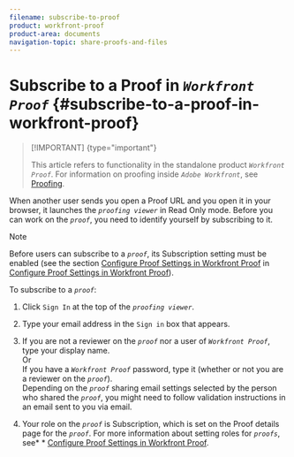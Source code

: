 ```yaml
---
filename: subscribe-to-proof
product: workfront-proof
product-area: documents
navigation-topic: share-proofs-and-files
---
```




# Subscribe to a Proof in *`Workfront Proof`* {#subscribe-to-a-proof-in-workfront-proof}



>[!IMPORTANT] {type="important"}
>
>This article refers to functionality in the standalone product *`Workfront Proof`*. For information on proofing inside *`Adobe Workfront`*, see [Proofing](_proofing.md).


When another user sends you open a Proof URL and you open it in your browser, it launches the *`proofing viewer`* in Read Only mode. Before you can work on the *`proof`*, you need to identify yourself by subscribing to it.


>[!NOTE]
>
>Before users can subscribe to a *`proof`*, its Subscription setting must be enabled (see the section [Configure Proof Settings in Workfront Proof](configure-proof-settings.md) in&nbsp; [Configure Proof Settings in Workfront Proof](configure-proof-settings.md)).


To subscribe to a *`proof`*:



1. Click  `Sign In` at the top of the *`proofing viewer`*.&nbsp;

1. Type your email address in the `Sign in` box that appears.
1. If you are not a reviewer on the *`proof`* nor a user of *`Workfront Proof`*, type your display name.   
   Or  
   If you have a *`Workfront Proof`* password, type it (whether or not you are a reviewer on the *`proof`*).   
   Depending on the *`proof`* sharing email settings selected by the person who shared the *`proof`*, you might need to follow validation instructions in an email sent to you via email. 

1. Your role on the *`proof`* is Subscription, which is set on the Proof details page for the *`proof`*. For more information about setting roles for *`proofs`*, see*&nbsp;* [Configure Proof Settings in Workfront Proof](configure-proof-settings.md).



